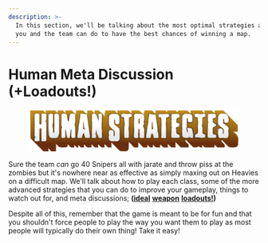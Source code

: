 ```yaml
---
description: >-
  In this section, we'll be talking about the most optimal strategies and what
  you and the team can do to have the best chances of winning a map.
---
```


# Human Meta Discussion (+Loadouts!)

<figure><img src="../../.gitbook/assets/Human Strategies.png" alt=""><figcaption></figcaption></figure>

Sure the team _can_ go 40 Snipers all with jarate and throw piss at the zombies but it's nowhere near as effective as simply maxing out on Heavies on a difficult map. We'll talk about how to play each class, some of the more advanced strategies that you can do to improve your gameplay, things to watch out for, and meta discussions; **(**[**ideal**](class-loadouts-scout-soldier-pyro.md) [**weapon**](class-loadouts-demoman-heavy-engineer.md) [**loadouts!**](class-loadouts-medic-sniper-spy.md)**)**

Despite all of this, remember that the game is meant to be for fun and that you shouldn't force people to play the way you want them to play as most people will typically do their own thing! Take it easy!



##
